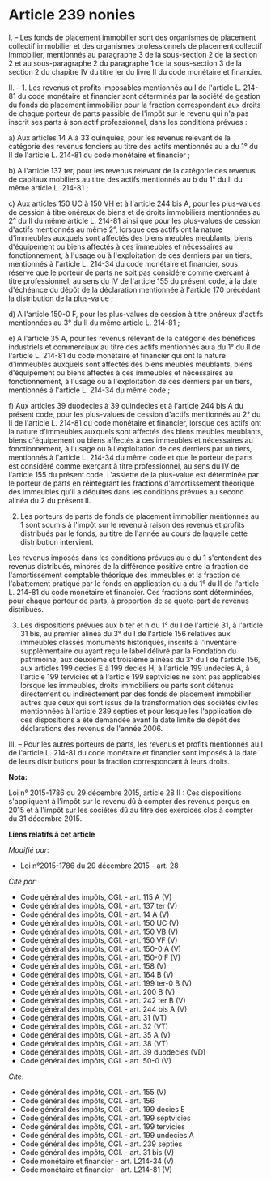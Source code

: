 # Article 239 nonies

I. – Les fonds de placement immobilier sont des organismes de placement collectif immobilier et des organismes professionnels
de placement collectif immobilier, mentionnés au paragraphe 3 de la sous-section 2 de la section 2 et au sous-paragraphe 2 du
paragraphe 1 de la sous-section 3 de la section 2 du chapitre IV du titre Ier du livre II du code monétaire et financier.

II. – 1. Les revenus et profits imposables mentionnés au I de l'article L. 214-81 du code monétaire et financier sont
déterminés par la société de gestion du fonds de placement immobilier pour la fraction correspondant aux droits de chaque
porteur de parts passible de l'impôt sur le revenu qui n'a pas inscrit ses parts à son actif professionnel, dans les
conditions prévues :

a) Aux articles 14 A à 33 quinquies, pour les revenus relevant de la catégorie des revenus fonciers au titre des actifs
mentionnés au a du 1° du II de l'article L. 214-81 du code monétaire et financier ;

b) A l'article 137 ter, pour les revenus relevant de la catégorie des revenus de capitaux mobiliers au titre des actifs
mentionnés au b du 1° du II du même article L. 214-81 ;

c) Aux articles 150 UC à 150 VH et à l'article 244 bis A, pour les plus-values de cession à titre onéreux de biens et de
droits immobiliers mentionnées au 2° du II du même article L. 214-81 ainsi que pour les plus-values de cession d'actifs
mentionnés au même 2°, lorsque ces actifs ont la nature d'immeubles auxquels sont affectés des biens meubles meublants, biens
d'équipement ou biens affectés à ces immeubles et nécessaires au fonctionnement, à l'usage ou à l'exploitation de ces
derniers par un tiers, mentionnés à l'article L. 214-34 du code monétaire et financier, sous réserve que le porteur de parts
ne soit pas considéré comme exerçant à titre professionnel, au sens du IV de l'article 155 du présent code, à la date
d'échéance du dépôt de la déclaration mentionnée à l'article 170 précédant la distribution de la plus-value ;

d) A l'article 150-0 F, pour les plus-values de cession à titre onéreux d'actifs mentionnées au 3° du II du même article L.
214-81 ;

e) A l'article 35 A, pour les revenus relevant de la catégorie des bénéfices industriels et commerciaux au titre des actifs
mentionnés au a du 1° du II de l'article L. 214-81 du code monétaire et financier qui ont la nature d'immeubles auxquels sont
affectés des biens meubles meublants, biens d'équipement ou biens affectés à ces immeubles et nécessaires au fonctionnement,
à l'usage ou à l'exploitation de ces derniers par un tiers, mentionnés à l'article L. 214-34 du même code ;

f) Aux articles 39 duodecies à 39 quindecies et à l'article 244 bis A du présent code, pour les plus-values de cession
d'actifs mentionnés au 2° du II de l'article L. 214-81 du code monétaire et financier, lorsque ces actifs ont la nature
d'immeubles auxquels sont affectés des biens meubles meublants, biens d'équipement ou biens affectés à ces immeubles et
nécessaires au fonctionnement, à l'usage ou à l'exploitation de ces derniers par un tiers, mentionnés à l'article L. 214-34
du même code et que le porteur de parts est considéré comme exerçant à titre professionnel, au sens du IV de l'article 155 du
présent code. L'assiette de la plus-value est déterminée par le porteur de parts en réintégrant les fractions d'amortissement
théorique des immeubles qu'il a déduites dans les conditions prévues au second alinéa du 2 du présent II.

2. Les porteurs de parts de fonds de placement immobilier mentionnés au 1 sont soumis à l'impôt sur le revenu à raison des
revenus et profits distribués par le fonds, au titre de l'année au cours de laquelle cette distribution intervient.

Les revenus imposés dans les conditions prévues au e du 1 s'entendent des revenus distribués, minorés de la différence
positive entre la fraction de l'amortissement comptable théorique des immeubles et la fraction de l'abattement pratiqué par
le fonds en application du a du 1° du II de l'article L. 214-81 du code monétaire et financier. Ces fractions sont
déterminées, pour chaque porteur de parts, à proportion de sa quote-part de revenus distribués.

3. Les dispositions prévues aux b ter et h du 1° du I de l'article 31, à l'article 31 bis, au premier alinéa du 3° du I de
l'article 156 relatives aux immeubles classés monuments historiques, inscrits à l'inventaire supplémentaire ou ayant reçu le
label délivré par la Fondation du patrimoine, aux deuxième et troisième alinéas du 3° du I de l'article 156, aux articles 199
decies E à 199 decies H, à l'article 199 undecies A, à l'article 199 tervicies et à l'article 199 septvicies ne sont pas
applicables lorsque les immeubles, droits immobiliers ou parts sont détenus directement ou indirectement par des fonds de
placement immobilier autres que ceux qui sont issus de la transformation des sociétés civiles mentionnées à l'article 239
septies et pour lesquelles l'application de ces dispositions a été demandée avant la date limite de dépôt des déclarations
des revenus de l'année 2006.

III. – Pour les autres porteurs de parts, les revenus et profits mentionnés au I de l'article L. 214-81 du code monétaire et
financier sont imposés à la date de leurs distributions pour la fraction correspondant à leurs droits.

**Nota:**

Loi n° 2015-1786 du 29 décembre 2015, article 28 II : Ces dispositions s'appliquent à l'impôt sur le revenu dû à compter des
revenus perçus en 2015 et à l'impôt sur les sociétés dû au titre des exercices clos à compter du 31 décembre 2015.

**Liens relatifs à cet article**

_Modifié par_:

  - Loi n°2015-1786 du 29 décembre 2015 - art. 28

_Cité par_:

  - Code général des impôts, CGI. - art. 115 A (V)
  - Code général des impôts, CGI. - art. 137 ter (V)
  - Code général des impôts, CGI. - art. 14 A (V)
  - Code général des impôts, CGI. - art. 150 UC (V)
  - Code général des impôts, CGI. - art. 150 VB (V)
  - Code général des impôts, CGI. - art. 150 VF (V)
  - Code général des impôts, CGI. - art. 150-0 A (V)
  - Code général des impôts, CGI. - art. 150-0 F (V)
  - Code général des impôts, CGI. - art. 158 (V)
  - Code général des impôts, CGI. - art. 164 B (V)
  - Code général des impôts, CGI. - art. 199 ter-0 B (V)
  - Code général des impôts, CGI. - art. 200 B (V)
  - Code général des impôts, CGI. - art. 242 ter B (V)
  - Code général des impôts, CGI. - art. 244 bis A (V)
  - Code général des impôts, CGI. - art. 31 (VT)
  - Code général des impôts, CGI. - art. 32 (VT)
  - Code général des impôts, CGI. - art. 35 A (V)
  - Code général des impôts, CGI. - art. 38 (VT)
  - Code général des impôts, CGI. - art. 39 duodecies (VD)
  - Code général des impôts, CGI. - art. 50-0 (V)

_Cite_:

  - Code général des impôts, CGI. - art. 155 (V)
  - Code général des impôts, CGI. - art. 156
  - Code général des impôts, CGI. - art. 199 decies E
  - Code général des impôts, CGI. - art. 199 septvicies
  - Code général des impôts, CGI. - art. 199 tervicies
  - Code général des impôts, CGI. - art. 199 undecies A
  - Code général des impôts, CGI. - art. 239 septies
  - Code général des impôts, CGI. - art. 31 bis (V)
  - Code monétaire et financier - art. L214-34 (V)
  - Code monétaire et financier - art. L214-81 (V)
